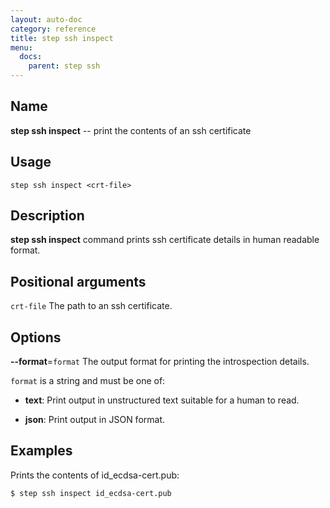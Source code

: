 ```yaml
---
layout: auto-doc
category: reference
title: step ssh inspect
menu:
  docs:
    parent: step ssh
---
```


## Name
**step ssh inspect** -- print the contents of an ssh certificate

## Usage

```raw
step ssh inspect <crt-file>
```

## Description

**step ssh inspect** command prints ssh certificate details in human readable
format.

## Positional arguments

`crt-file`
The path to an ssh certificate.

## Options


**--format**=`format`
The output format for printing the introspection details.

`format` is a string and must be one of:

- **text**: Print output in unstructured text suitable for a human to read.

- **json**: Print output in JSON format.

## Examples

Prints the contents of id_ecdsa-cert.pub:
```shell
$ step ssh inspect id_ecdsa-cert.pub
```

